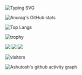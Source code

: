 ![Typing SVG](https://readme-typing-svg.demolab.com/?lines=你好世界;再见世界)

![Anurag's GitHub stats](https://github-readme-stats.vercel.app/api?username=0854321)

![Top Langs](https://github-readme-stats.vercel.app/api/top-langs/?username=0854321)

![trophy](https://github-profile-trophy.vercel.app/?username=0854321)

<img src="https://img.shields.io/badge/-HTML5-E34F26?style=flat-square&logo=html5&logoColor=white" /> 
<img src="https://img.shields.io/badge/-CSS3-1572B6?style=flat-square&logo=css3" /> 
<img src="https://img.shields.io/badge/-JavaScript-oringe?style=flat-square&logo=javascript" />

![visitors](https://visitor-badge.glitch.me/badge?page_id=page.id&left_color=green&right_color=red)

![Ashutosh's github activity graph](https://github-readme-activity-graph.vercel.app/graph?username=Ashutosh00710)






<!--
**0854321/0854321** is a ✨ _special_ ✨ repository because its `README.md` (this file) appears on your GitHub profile.

Here are some ideas to get you started:

- 🔭 I’m currently working on ...
- 🌱 I’m currently learning ...
- 👯 I’m looking to collaborate on ...
- 🤔 I’m looking for help with ...
- 💬 Ask me about ...
- 📫 How to reach me: ...
- 😄 Pronouns: ...
- ⚡ Fun fact: ...
-->
